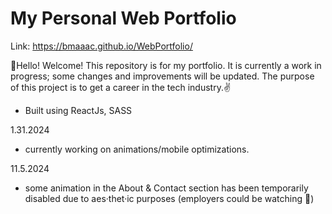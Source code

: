 # My Personal Web Portfolio
Link: https://bmaaac.github.io/WebPortfolio/

👋Hello! Welcome! This repository is for my portfolio. It is currently a work in progress; some changes and improvements will be updated.
The purpose of this project is to get a career in the tech industry.✌️

- Built using ReactJs, SASS

1.31.2024
- currently working on animations/mobile optimizations.

11.5.2024
- some animation in the About & Contact section has been temporarily disabled due to aes·thet·ic purposes (employers could be watching 👀)

##
